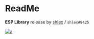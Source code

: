 # ReadMe
**ESP Library** release by [shlex](https://v3rmillion.net/member.php?action=profile&uid=1802819) / `shlex#9425`

[![a](https://external-content.duckduckgo.com/iu/?u=https%3A%2F%2Fi.imgur.com%2FIwb1iCU.png)](https://github.com/shlexware/Sirius/blob/request/library/sense/Documentation.md)
